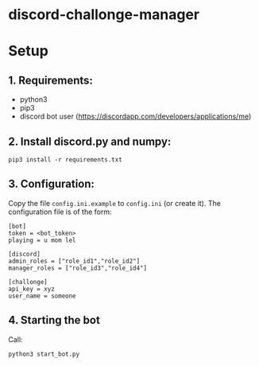 # discord-challonge-manager

# Setup
## 1. Requirements: 
- python3
- pip3
- discord bot user (https://discordapp.com/developers/applications/me)

## 2. Install discord.py and numpy:
```
pip3 install -r requirements.txt
```

## 3. Configuration:
Copy the file `config.ini.example` to `config.ini` (or create it). 
The configuration file is of the form: 

```
[bot]
token = <bot_token>
playing = u mom lel

[discord]
admin_roles = ["role_id1","role_id2"]
manager_roles = ["role_id3","role_id4"]

[challonge]
api_key = xyz
user_name = someone
```



## 4. Starting the bot
Call:
```
python3 start_bot.py
```
